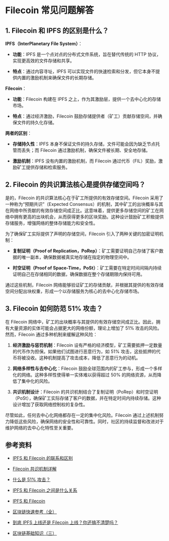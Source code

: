 # Filecoin 常见问题解答

## 1. Filecoin 和 IPFS 的区别是什么？

**IPFS（InterPlanetary File System）**：

- **功能**：IPFS 是一个点对点的分布式文件系统，旨在替代传统的 HTTP 协议，实现更高效的文件存储和共享。

- **特点**：通过内容寻址，IPFS 可以实现文件的快速检索和分发，但它本身不提供内置的激励机制来确保文件的长期存储。

**Filecoin**：

- **功能**：Filecoin 构建在 IPFS  之上，作为其激励层，提供一个去中心化的存储市场。

- **特点**：通过经济激励，Filecoin 鼓励存储提供者（矿工）贡献存储空间，并确保文件的持久化存储。

**两者的区别**：

- **存储持久性**：IPFS 本身不保证文件的持久存储，文件可能会因为缺乏节点托管而丢失；而 Filecoin 通过激励机制，确保文件被长期、安全地存储。

- **激励机制**：IPFS 没有内置的激励机制，而 Filecoin 通过代币（FIL）奖励，激励矿工提供存储和检索服务。

## 2. Filecoin 的共识算法核心是提供存储空间吗？

是的，Filecoin 的共识算法核心在于矿工所提供的有效存储空间。Filecoin 采用了一种称为“预期共识”（Expected Consensus）的机制，其中矿工的出块概率与其在网络中所贡献的有效存储空间成正比。这意味着，提供更多存储空间的矿工在网络中拥有更高的出块机会，从而获得更多的区块奖励。这种设计鼓励矿工积极提供存储服务，增强网络的整体存储能力和安全性。

为了确保矿工实际提供了声明的存储空间，Filecoin 引入了两种关键的加密证明机制：

- **复制证明（Proof of Replication，PoRep）**：矿工需要证明自己存储了客户数据的唯一副本，确保数据被真实地存储在指定的物理空间中。

- **时空证明（Proof of Space-Time，PoSt）**：矿工需要在特定时间间隔内持续证明自己在存储相同的数据，确保数据在整个存储期限内保持可用。

通过这些机制，Filecoin 网络能够验证矿工的存储贡献，并根据其提供的有效存储空间分配出块权重，形成一个以存储服务为核心的去中心化存储市场。

## 3. Filecoin 如何防范 51% 攻击？

在 Filecoin 网络中，矿工的出块概率与其提供的有效存储空间成正比。因此，拥有大量资源的实体可能会占据更大的网络份额，理论上增加了 51% 攻击的风险。然而，Filecoin 通过多种机制来缓解这种风险：

1. **经济激励与惩罚机制**：Filecoin 设有严格的经济模型，矿工需要抵押一定数量的代币作为担保。如果他们试图进行恶意行为，如 51% 攻击，这些抵押的代币将被没收。这种机制提高了攻击成本，降低了恶意行为的动机。

2. **网络多样性与去中心化**：Filecoin 鼓励全球范围内的矿工参与，形成一个多样化的网络。这种多样性使得单一实体难以获得超过 50% 的网络资源，从而降低了集中化的风险。

3. **共识机制设计**：Filecoin 的共识机制结合了复制证明（PoRep）和时空证明（PoSt），确保矿工实际存储了客户的数据，并在特定时间内持续存储。这种设计增加了获取网络控制权的复杂性。

尽管如此，任何去中心化网络都存在一定的集中化风险。Filecoin 通过上述机制努力降低这些风险，确保网络的安全性和可靠性。同时，社区的持续监督和改进对于维护网络的去中心化特性至关重要。

## 参考资料

- [IPFS 和 Filecoin 的联系和区别](https://blog.csdn.net/smilejiasmile/article/details/129261765)

- [Filecoin 共识机制详解](https://www.163.com/dy/article/G7FSGR380531WKSN.html)

- [什么是 51% 攻击？](https://www.coinglass.com/zh/learn/what-is-51p-attack-zh)

- [IPFS 和 Filecoin 之间是什么关系](https://www.west.cn/docs/79654.html)

- [IPFS 和 Filecoin](https://happypeter.github.io/binfo/ipfs-filecoin.html)

- [区块链快速参考（全）](https://www.cnblogs.com/apachecn/p/18169372)

- [到底 IPFS 上线还是 Filecoin 上线？你还搞不清楚吗？](https://www.aicoin.com/article/216002)

- [区块链基础知识（三）](https://juejin.cn/post/7363584550595412019)